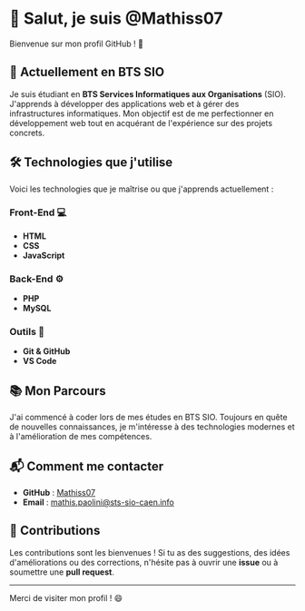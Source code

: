 # 👋 Salut, je suis @Mathiss07

Bienvenue sur mon profil GitHub ! 🚀

## 🌱 Actuellement en BTS SIO

Je suis étudiant en **BTS Services Informatiques aux Organisations** (SIO). J'apprends à développer des applications web et à gérer des infrastructures informatiques. Mon objectif est de me perfectionner en développement web tout en acquérant de l'expérience sur des projets concrets.

## 🛠️ Technologies que j'utilise

Voici les technologies que je maîtrise ou que j'apprends actuellement :

### Front-End 💻
- **HTML**
- **CSS**
- **JavaScript**

### Back-End ⚙️
- **PHP**
- **MySQL**

### Outils 🔧
- **Git & GitHub**
- **VS Code**

## 📚 Mon Parcours

J'ai commencé à coder lors de mes études en BTS SIO. Toujours en quête de nouvelles connaissances, je m'intéresse à des technologies modernes et à l'amélioration de mes compétences.

## 📬 Comment me contacter

- **GitHub** : [Mathiss07](https://github.com/Mathiss07)
- **Email** : [mathis.paolini@sts-sio-caen.info](mailto:mathis.paolini@sts-sio-caen.info.com)

## 🔧 Contributions

Les contributions sont les bienvenues ! Si tu as des suggestions, des idées d'améliorations ou des corrections, n'hésite pas à ouvrir une **issue** ou à soumettre une **pull request**.

---

Merci de visiter mon profil ! 😄
